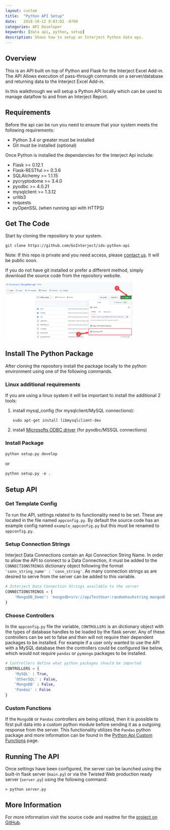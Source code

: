 ```yaml
---
layout: custom
title:  "Python API Setup"
date:   2018-10-12 9:03:02 -0700
categories: API Developer
keywords: [data api, python, setup]
description: Shows how to setup an Interject Python data api.
---
```



##  **Overview**

This is an API built on top of Python and Flask for the Interject Excel Add-in. The API Allows execution of pass-through commands on a server/database and returning data to the Interject Excel Add-in. 

In this walkthrough we will setup a Python API locally which can be used to manage dataflow to and from an Interject Report. 


##  **Requirements**

Before the api can be run you need to ensure that your system meets the following requirements:

- Python 3.4 or greater must be installed
- Git must be installed (optional)

Once Python is installed the dependancies for the Interject Api include:

* Flask >= 0.12.1
* Flask-RESTful >= 0.3.6
* SQLAlchemy >= 1.1.15
* pycryptodome >= 3.4.0
* pyodbc >= 4.0.21
* mysqlclient >= 1.3.12
* urllib3
* requests
* pyOpenSSL (when running api with HTTPS)


##  **Get The Code**

Start by cloning the repository to your system.

```git
git clone https://github.com/GoInterject/ids-python-api
```

Note: If this repo is private and you need access, please [contact us](mailto:help@gointerject.com). It will be public soon.


If you do not have git installed or prefer a different method, simply download the source code from the repository website.

<img class="img-modal" src="/images/temp_gitlab_download_repo.png" width="80%" onclick="zoom_img(this)" />


## **Install The Python Package**

After cloning the repository install the package locally to the python environment using one of the following commands.

### **Linux additional requirements**
If you are using a linux system it will be important to install the additional 2 tools:
1. install mysql_config (for mysqlclient/MySQL connections): 

    ```
    sudo apt-get install libmysqlclient-dev
    ```
2. install [Microsofts ODBC driver](https://docs.microsoft.com/en-us/sql/connect/odbc/linux-mac/installing-the-microsoft-odbc-driver-for-sql-server) (for pyodbc/MSSQL connections) 


### **Install Package**
```python
python setup.py develop
``` 
or 
```python
python setup.py -e .
```

## **Setup API**

### **Get Template Config**
To run the API, settings related to its functionality need to be set. These are located in the file named <code>appconfig.py</code>. By default the source code has an example config named <code>example_appconfig.py</code> but this must be renamed to <code>appconfig.py</code>.

### **Setup Connection Strings**
Interject Data Connections contain an Api Connection String Name. In order to allow the API to connect to a Data Connection, it must be added to the `CONNECTIONSTRINGS` dictionary object following the format `'conn_string_name' : 'conn_string'`. As many connection strings as are desired to serve from the server can be added to this variable.

```python
# Interject Data Connection Strings available to the server
CONNECTIONSTRINGS = {
    'MongoDB_Demo': 'mongodb+srv://apiTestUser:randomhashstring.mongodb.net/demo||demo|Demo'
}
```

### **Choose Controllers**
In the <code>appconfig.py</code> file the variable, `CONTROLLERS` is an dictionary object with the types of database handles to be loaded by the flask server. Any of these controllers can be set to false and then will not require their dependent packages to be installed. For example if a user only wanted to use the API with a MySQL database then the controllers could be configured like below, which would not require `pandas` or `pymongo` packages to be installed.

```python
# Controllers define what python packages should be imported 
CONTROLLERS = {
    'MySQL' : True,
    'OtherSQL' : False,
    'MongoDB' : False,
    'Pandas' : False
}
```


### **Custom Functions**
If the `MongoDB` or `Pandas` controllers are being utilized, then it is possible to first pull data into a custom python module before sending it as a outgoing response from the server. This functionality utilizes the `Pandas` python package and more information can be found in the [Python Api Custom Functions](/wApi/python-api-custom-functions.html) page.


## **Running The API**

Once settings have been configured, the server can be launched using the built-in flask server (`main.py`) or via the Twisted Web production ready server (`server.py`) using the following command:

```
> python server.py
``` 

## **More Information**
For more information visit the source code and readme for the [project on GitHub](https://github.com/GoInterject/ids-python-api).
